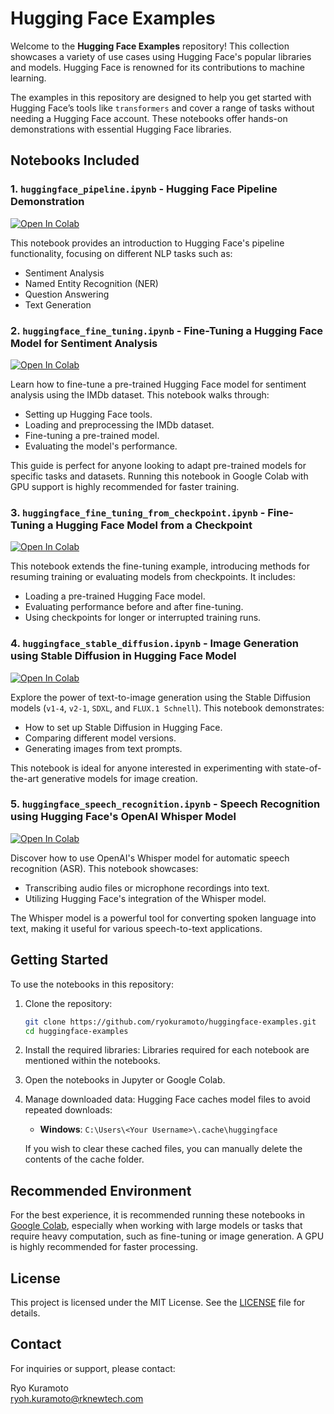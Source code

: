 # Hugging Face Examples

Welcome to the **Hugging Face Examples** repository! This collection showcases a variety of use cases using Hugging Face's popular libraries and models. Hugging Face is renowned for its contributions to machine learning.

The examples in this repository are designed to help you get started with Hugging Face’s tools like `transformers` and cover a range of tasks without needing a Hugging Face account. These notebooks offer hands-on demonstrations with essential Hugging Face libraries.

## Notebooks Included

### 1. `huggingface_pipeline.ipynb` - Hugging Face Pipeline Demonstration

[![Open In Colab](https://colab.research.google.com/assets/colab-badge.svg)](https://colab.research.google.com/github/ryokuramoto/huggingface_examples/blob/main/notebooks/huggingface_pipeline.ipynb)

This notebook provides an introduction to Hugging Face's pipeline functionality, focusing on different NLP tasks such as:

- Sentiment Analysis
- Named Entity Recognition (NER)
- Question Answering
- Text Generation

### 2. `huggingface_fine_tuning.ipynb` - Fine-Tuning a Hugging Face Model for Sentiment Analysis

[![Open In Colab](https://colab.research.google.com/assets/colab-badge.svg)](https://colab.research.google.com/github/ryokuramoto/huggingface_examples/blob/main/notebooks/huggingface_fine_tuning.ipynb)

Learn how to fine-tune a pre-trained Hugging Face model for sentiment analysis using the IMDb dataset. This notebook walks through:

- Setting up Hugging Face tools.
- Loading and preprocessing the IMDb dataset.
- Fine-tuning a pre-trained model.
- Evaluating the model's performance.

This guide is perfect for anyone looking to adapt pre-trained models for specific tasks and datasets. Running this notebook in Google Colab with GPU support is highly recommended for faster training.

### 3. `huggingface_fine_tuning_from_checkpoint.ipynb` - Fine-Tuning a Hugging Face Model from a Checkpoint

[![Open In Colab](https://colab.research.google.com/assets/colab-badge.svg)](https://colab.research.google.com/github/ryokuramoto/huggingface_examples/blob/main/notebooks/huggingface_fine_tuning_from_checkpoint.ipynb)

This notebook extends the fine-tuning example, introducing methods for resuming training or evaluating models from checkpoints. It includes:

- Loading a pre-trained Hugging Face model.
- Evaluating performance before and after fine-tuning.
- Using checkpoints for longer or interrupted training runs.

### 4. `huggingface_stable_diffusion.ipynb` - Image Generation using Stable Diffusion in Hugging Face Model

[![Open In Colab](https://colab.research.google.com/assets/colab-badge.svg)](https://colab.research.google.com/github/ryokuramoto/huggingface_examples/blob/main/notebooks/huggingface_stable_diffusion.ipynb)

Explore the power of text-to-image generation using the Stable Diffusion models (`v1-4`, `v2-1`, `SDXL`, and `FLUX.1 Schnell`). This notebook demonstrates:

- How to set up Stable Diffusion in Hugging Face.
- Comparing different model versions.
- Generating images from text prompts.

This notebook is ideal for anyone interested in experimenting with state-of-the-art generative models for image creation.

### 5. `huggingface_speech_recognition.ipynb` - Speech Recognition using Hugging Face's OpenAI Whisper Model

[![Open In Colab](https://colab.research.google.com/assets/colab-badge.svg)](https://colab.research.google.com/github/ryokuramoto/huggingface_examples/blob/main/notebooks/huggingface_speech_recognition.ipynb)

Discover how to use OpenAI's Whisper model for automatic speech recognition (ASR). This notebook showcases:

- Transcribing audio files or microphone recordings into text.
- Utilizing Hugging Face's integration of the Whisper model.
  
The Whisper model is a powerful tool for converting spoken language into text, making it useful for various speech-to-text applications.

## Getting Started

To use the notebooks in this repository:

1. Clone the repository:
   ```bash
   git clone https://github.com/ryokuramoto/huggingface-examples.git
   cd huggingface-examples
   ```

2. Install the required libraries: Libraries required for each notebook are mentioned within the notebooks.

3. Open the notebooks in Jupyter or Google Colab.

4. Manage downloaded data:
   Hugging Face caches model files to avoid repeated downloads:
   - **Windows**: `C:\Users\<Your Username>\.cache\huggingface`
   
   If you wish to clear these cached files, you can manually delete the contents of the cache folder.


## Recommended Environment

For the best experience, it is recommended running these notebooks in [Google Colab](https://colab.research.google.com/), especially when working with large models or tasks that require heavy computation, such as fine-tuning or image generation. A GPU is highly recommended for faster processing.

## License

This project is licensed under the MIT License. See the [LICENSE](LICENSE) file for details.

## Contact

For inquiries or support, please contact:

Ryo Kuramoto  
[ryoh.kuramoto@rknewtech.com](mailto:ryoh.kuramoto@rknewtech.com)
